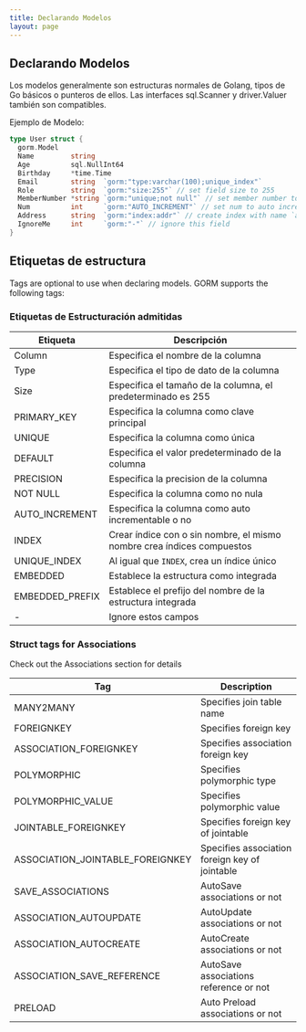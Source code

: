 ```yaml
---
title: Declarando Modelos
layout: page
---
```


## Declarando Modelos

Los modelos generalmente son estructuras normales de Golang, tipos de Go básicos o punteros de ellos. Las interfaces sql.Scanner y driver.Valuer también son compatibles.

Ejemplo de Modelo:

```go
type User struct {
  gorm.Model
  Name         string
  Age          sql.NullInt64
  Birthday     *time.Time
  Email        string  `gorm:"type:varchar(100);unique_index"`
  Role         string  `gorm:"size:255"` // set field size to 255
  MemberNumber *string `gorm:"unique;not null"` // set member number to unique and not null
  Num          int     `gorm:"AUTO_INCREMENT"` // set num to auto incrementable
  Address      string  `gorm:"index:addr"` // create index with name `addr` for address
  IgnoreMe     int     `gorm:"-"` // ignore this field
}
```

## Etiquetas de estructura

Tags are optional to use when declaring models. GORM supports the following tags:

### Etiquetas de Estructuración admitidas

| Etiqueta        | Descripción                                                            |
| --------------- | ---------------------------------------------------------------------- |
| Column          | Especifica el nombre de la columna                                     |
| Type            | Especifica el tipo de dato de la columna                               |
| Size            | Especifica el tamaño de la columna, el predeterminado es 255           |
| PRIMARY_KEY     | Especifica la columna como clave principal                             |
| UNIQUE          | Especifica la columna como única                                       |
| DEFAULT         | Especifica el valor predeterminado de la columna                       |
| PRECISION       | Especifica la precision de la columna                                  |
| NOT NULL        | Especifica la columna como no nula                                     |
| AUTO_INCREMENT  | Especifica la columna como auto incrementable o no                     |
| INDEX           | Crear índice con o sin nombre, el mismo nombre crea índices compuestos |
| UNIQUE_INDEX    | Al igual que `INDEX`, crea un índice único                             |
| EMBEDDED        | Establece la estructura como integrada                                 |
| EMBEDDED_PREFIX | Establece el prefijo del nombre de la estructura integrada             |
| -               | Ignore estos campos                                                    |

### Struct tags for Associations

Check out the Associations section for details

| Tag                                | Description                                    |
| ---------------------------------- | ---------------------------------------------- |
| MANY2MANY                          | Specifies join table name                      |
| FOREIGNKEY                         | Specifies foreign key                          |
| ASSOCIATION_FOREIGNKEY             | Specifies association foreign key              |
| POLYMORPHIC                        | Specifies polymorphic type                     |
| POLYMORPHIC_VALUE                  | Specifies polymorphic value                    |
| JOINTABLE_FOREIGNKEY               | Specifies foreign key of jointable             |
| ASSOCIATION_JOINTABLE_FOREIGNKEY | Specifies association foreign key of jointable |
| SAVE_ASSOCIATIONS                  | AutoSave associations or not                   |
| ASSOCIATION_AUTOUPDATE             | AutoUpdate associations or not                 |
| ASSOCIATION_AUTOCREATE             | AutoCreate associations or not                 |
| ASSOCIATION_SAVE_REFERENCE       | AutoSave associations reference or not         |
| PRELOAD                            | Auto Preload associations or not               |